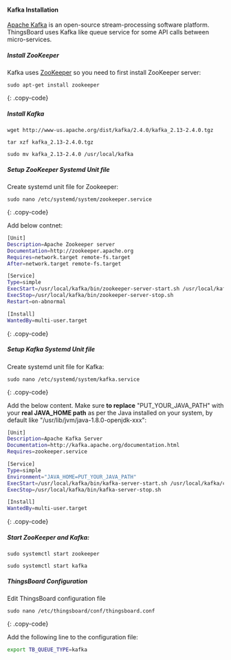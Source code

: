 #### Kafka Installation

[Apache Kafka](https://kafka.apache.org/) is an open-source stream-processing software platform. 
ThingsBoard uses Kafka like queue service for some API calls between micro-services.

##### Install ZooKeeper

Kafka uses [ZooKeeper](https://zookeeper.apache.org/) so you need to first install ZooKeeper server:

```text
sudo apt-get install zookeeper
```
{: .copy-code}

##### Install Kafka

```text
wget http://www-us.apache.org/dist/kafka/2.4.0/kafka_2.13-2.4.0.tgz

tar xzf kafka_2.13-2.4.0.tgz

sudo mv kafka_2.13-2.4.0 /usr/local/kafka
```

##### Setup ZooKeeper Systemd Unit file

Create systemd unit file for Zookeeper:
```text
sudo nano /etc/systemd/system/zookeeper.service
```
{: .copy-code}

Add below contnet:
```bash
[Unit]
Description=Apache Zookeeper server
Documentation=http://zookeeper.apache.org
Requires=network.target remote-fs.target
After=network.target remote-fs.target

[Service]
Type=simple
ExecStart=/usr/local/kafka/bin/zookeeper-server-start.sh /usr/local/kafka/config/zookeeper.properties
ExecStop=/usr/local/kafka/bin/zookeeper-server-stop.sh
Restart=on-abnormal

[Install]
WantedBy=multi-user.target
```
{: .copy-code}

##### Setup Kafka Systemd Unit file

Create systemd unit file for Kafka:
```text
sudo nano /etc/systemd/system/kafka.service
```
{: .copy-code}

Add the below content. Make sure **to replace** "PUT_YOUR_JAVA_PATH" with your **real JAVA_HOME path** as per the Java installed on your system, by default like "/usr/lib/jvm/java-1.8.0-openjdk-xxx": 
```bash
[Unit]
Description=Apache Kafka Server
Documentation=http://kafka.apache.org/documentation.html
Requires=zookeeper.service

[Service]
Type=simple
Environment="JAVA_HOME=PUT_YOUR_JAVA_PATH"
ExecStart=/usr/local/kafka/bin/kafka-server-start.sh /usr/local/kafka/config/server.properties
ExecStop=/usr/local/kafka/bin/kafka-server-stop.sh

[Install]
WantedBy=multi-user.target
```
{: .copy-code}
##### Start ZooKeeper and Kafka:

```text
sudo systemctl start zookeeper

sudo systemctl start kafka
```

##### ThingsBoard Configuration

Edit ThingsBoard configuration file

```text
sudo nano /etc/thingsboard/conf/thingsboard.conf
```
{: .copy-code}

Add the following line to the configuration file:

```bash
export TB_QUEUE_TYPE=kafka
```
